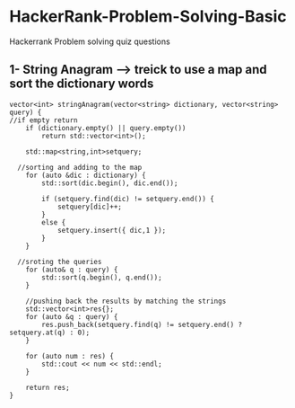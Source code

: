# HackerRank-Problem-Solving-Basic
Hackerrank Problem solving quiz questions


## 1- String Anagram --> treick to use a map and sort the dictionary words

```
vector<int> stringAnagram(vector<string> dictionary, vector<string> query) {
//if empty return
	if (dictionary.empty() || query.empty())
		return std::vector<int>();

	std::map<string,int>setquery;
	
  //sorting and adding to the map
	for (auto &dic : dictionary) {
		std::sort(dic.begin(), dic.end());

		if (setquery.find(dic) != setquery.end()) {
			setquery[dic]++;
		}
		else {
			setquery.insert({ dic,1 });
		}
	}
	
  //sroting the queries
	for (auto& q : query) {
		std::sort(q.begin(), q.end());
	}

	//pushing back the results by matching the strings
	std::vector<int>res{};
	for (auto &q : query) {
		res.push_back(setquery.find(q) != setquery.end() ? setquery.at(q) : 0);
	}

	for (auto num : res) {
		std::cout << num << std::endl;
	}

	return res;
}


```
